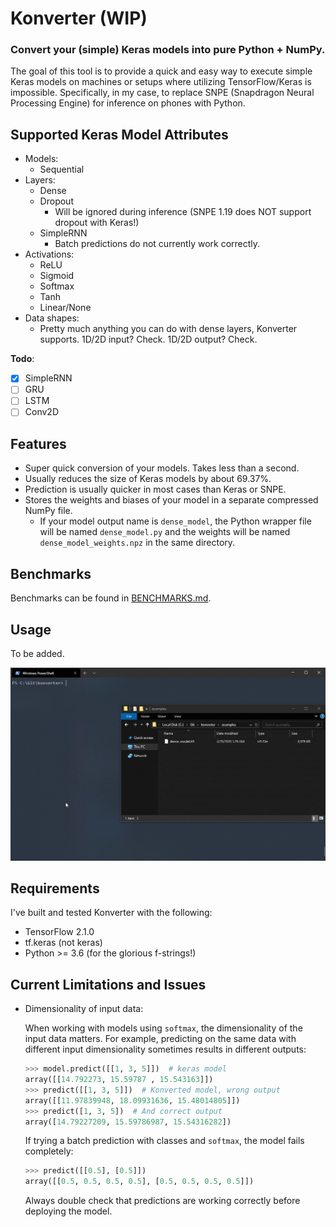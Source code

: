 # Konverter (WIP)
### Convert your (simple) Keras models into pure Python + NumPy.

The goal of this tool is to provide a quick and easy way to execute simple Keras models on machines or setups where utilizing TensorFlow/Keras is impossible. Specifically, in my case, to replace SNPE (Snapdragon Neural Processing Engine) for inference on phones with Python.

## Supported Keras Model Attributes
- Models:
  - Sequential
- Layers:
  - Dense
  - Dropout
    - Will be ignored during inference (SNPE 1.19 does NOT support dropout with Keras!)
  - SimpleRNN
    - Batch predictions do not currently work correctly.
- Activations:
  - ReLU
  - Sigmoid
  - Softmax
  - Tanh
  - Linear/None
- Data shapes:
  - Pretty much anything you can do with dense layers, Konverter supports. 1D/2D input? Check. 1D/2D output? Check.

**Todo**:
- [x] SimpleRNN
- [ ] GRU
- [ ] LSTM
- [ ] Conv2D

## Features
- Super quick conversion of your models. Takes less than a second.
- Usually reduces the size of Keras models by about 69.37%.
- Prediction is usually quicker in most cases than Keras or SNPE.
- Stores the weights and biases of your model in a separate compressed NumPy file.
  - If your model output name is `dense_model`, the Python wrapper file will be named `dense_model.py` and the weights will be named `dense_model_weights.npz` in the same directory.

## Benchmarks
Benchmarks can be found in [BENCHMARKS.md](BENCHMARKS.md).

## Usage
To be added.

<img src="examples/gifs/konverter.gif?raw=true" width="913">


## Requirements
I've built and tested Konverter with the following:
- TensorFlow 2.1.0
- tf.keras (not keras)
- Python >= 3.6 (for the glorious f-strings!)

## Current Limitations and Issues
- Dimensionality of input data:

  When working with models using `softmax`, the dimensionality of the input data matters. For example, predicting on the same data with different input dimensionality sometimes results in different outputs:
  ```python
  >>> model.predict([[1, 3, 5]])  # keras model
  array([[14.792273, 15.59787 , 15.543163]])
  >>> predict([[1, 3, 5]])  # Konverted model, wrong output
  array([[11.97839948, 18.09931636, 15.48014805]])
  >>> predict([1, 3, 5])  # And correct output
  array([14.79227209, 15.59786987, 15.54316282])
  ```

  If trying a batch prediction with classes and `softmax`, the model fails completely:
  ```python
  >>> predict([[0.5], [0.5]])
  array([[0.5, 0.5, 0.5, 0.5], [0.5, 0.5, 0.5, 0.5]])
  ```

  Always double check that predictions are working correctly before deploying the model.
